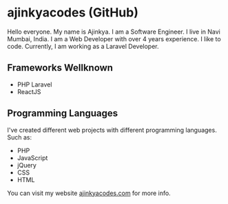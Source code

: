 # ajinkyacodes (GitHub)

Hello everyone. My name is Ajinkya. I am a Software Engineer. I live in Navi Mumbai, India. I am a Web Developer with over 4 years experience. I like to code. Currently, I am working as a Laravel Developer.

## Frameworks Wellknown
- PHP Laravel
- ReactJS

## Programming Languages

I've created different web projects with different programming languages. Such as:

- PHP
- JavaScript
- jQuery
- CSS
- HTML

<p>You can visit my website <a href="https://ajinkyacodes.com" target="_blank">ajinkyacodes.com</a> for more info.</p>
